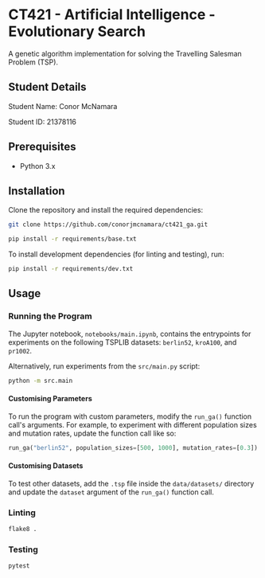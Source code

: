 # CT421 - Artificial Intelligence - Evolutionary Search

A genetic algorithm implementation for solving the Travelling Salesman Problem (TSP).

## Student Details
Student Name: Conor McNamara

Student ID: 21378116

## Prerequisites
- Python 3.x

## Installation
Clone the repository and install the required dependencies:

```sh
git clone https://github.com/conorjmcnamara/ct421_ga.git

pip install -r requirements/base.txt
```

To install development dependencies (for linting and testing), run:

```sh
pip install -r requirements/dev.txt
```

## Usage
### Running the Program
The Jupyter notebook, `notebooks/main.ipynb`, contains the entrypoints for experiments on the following TSPLIB datasets: `berlin52`, `kroA100`, and `pr1002`.

Alternatively, run experiments from the `src/main.py` script:
```sh
python -m src.main 
```

#### Customising Parameters
To run the program with custom parameters, modify the `run_ga()` function call's arguments. For example, to experiment with different population sizes and mutation rates, update the function call like so:

```py
run_ga("berlin52", population_sizes=[500, 1000], mutation_rates=[0.3])
```

#### Customising Datasets
To test other datasets, add the `.tsp` file inside the `data/datasets/` directory and update the `dataset` argument of the `run_ga()` function call.

### Linting
```sh
flake8 .
```

### Testing
```sh
pytest
```